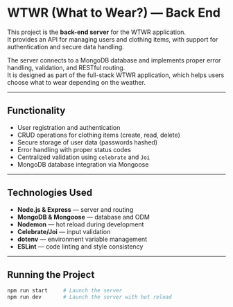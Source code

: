# WTWR (What to Wear?) — Back End

This project is the **back-end server** for the WTWR application.  
It provides an API for managing users and clothing items, with support for authentication and secure data handling.

The server connects to a MongoDB database and implements proper error handling, validation, and RESTful routing.  
It is designed as part of the full-stack WTWR application, which helps users choose what to wear depending on the weather.

---

## Functionality

- User registration and authentication
- CRUD operations for clothing items (create, read, delete)
- Secure storage of user data (passwords hashed)
- Error handling with proper status codes
- Centralized validation using `celebrate` and `Joi`
- MongoDB database integration via Mongoose

---

## Technologies Used

- **Node.js & Express** — server and routing
- **MongoDB & Mongoose** — database and ODM
- **Nodemon** — hot reload during development
- **Celebrate/Joi** — input validation
- **dotenv** — environment variable management
- **ESLint** — code linting and style consistency

---

## Running the Project

```bash
npm run start     # Launch the server
npm run dev       # Launch the server with hot reload
```
